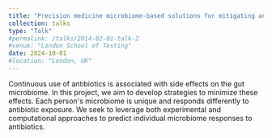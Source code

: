 ```yaml
---
title: "Precision medicine microbiome-based solutions for mitigating antibiotic adverse effects"
collection: talks
type: "Talk"
#permalink: /talks/2014-02-01-talk-2
#venue: "London School of Testing"
date: 2024-10-01
#location: "London, UK"
---
```



Continuous use of antibiotics is associated with side effects on the gut microbiome. In this project, we aim to develop strategies to minimize these effects. Each person's microbiome is unique and responds differently to antibiotic exposure. We seek to leverage both experimental and computational approaches to predict individual microbiome responses to antibiotics.

